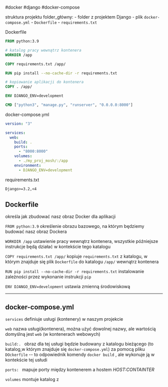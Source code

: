 #docker #django  #docker-compose 

struktura projektu
folder_główny:
	- folder z projektem Django
	- plik `docker-compose.yml`
	- `Dockerfile`
	- `requirements.txt`

Dockerfile
```Dockerfile
FROM python:3.9

# katalog pracy wewnątrz kontenera
WORKDIR /app

COPY requirements.txt /app/

RUN pip install --no-cache-dir -r requirements.txt

# kopiowanie aplikacji do kontenera
COPY . /app/

ENV DJANGO_ENV=development

CMD ["python3", "manage.py", "runserver", "0.0.0.0:8000"]

```

docker-compose.yml
```yml
version: "3"

services:
  web:
    build: .
    ports:
      - "8000:8000"
    volumes:
      - ./my_proj_mosh/:/app
    environment:
      - DJANGO_ENV=development
```

requirements.txt
```txt
Django>=3.2,<4

```


## Dockerfile
określa jak zbudować nasz obraz Docker dla aplikacji 


`FROM python:3.9` określenie obrazu bazowego, na którym będziemy budować nasz obraz Dockera

`WORKDIR /app` ustawienie pracy wewnątrz kontenera, wszystkie późniejsze instrukcje będą działać w kontekście tego katalogu

`COPY requirements.txt /app/` kopiuje `requirements.txt` z katalogu, w którym znajduje się plik `Dockerfile` do katalogu `/app/` wewnątrz kontenera

`RUN pip install --no-cache-dir -r requirements.txt` instalowanie zależności przez wykonanie instrukcji `pip`

`ENV DJANGO_ENV=development` ustawia zmienną środowiskową 


-----
## docker-compose.yml

`services` definiuje usługi (kontenery) w naszym projekcie 

`web` nazwa usługi(kontenera), można użyć dowolnej nazwy, ale wartością domyślną jest `web` (w kontenerach webowych)

`build:. ` obraz dla tej usługi będzie budowany z katalogu bieżącego (to katalog,w którym znajduje się `docker-compose.yml`) za pomocą pliku `DOckerfile` -- to odpowiednik komendy `docker build` , ale wykonuje ją w kontekście tej usłudi

`ports: ` mapuje porty między kontenerem a hostem *HOST:CONTAINTER*

`volumes` montuje katalog z 












